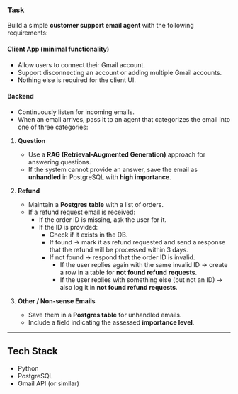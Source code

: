 ### Task  
Build a simple **customer support email agent** with the following requirements:  

#### Client App (minimal functionality)  
- Allow users to connect their Gmail account.  
- Support disconnecting an account or adding multiple Gmail accounts.  
- Nothing else is required for the client UI.  

#### Backend  
- Continuously listen for incoming emails.  
- When an email arrives, pass it to an agent that categorizes the email into one of three categories:  

1. **Question**  
   - Use a **RAG (Retrieval-Augmented Generation)** approach for answering questions.  
   - If the system cannot provide an answer, save the email as **unhandled** in PostgreSQL with **high importance**.  

2. **Refund**  
   - Maintain a **Postgres table** with a list of orders.  
   - If a refund request email is received:  
     - If the order ID is missing, ask the user for it.  
     - If the ID is provided:  
       - Check if it exists in the DB.  
       - If found → mark it as refund requested and send a response that the refund will be processed within 3 days.  
       - If not found → respond that the order ID is invalid.  
         - If the user replies again with the same invalid ID → create a row in a table for **not found refund requests**.  
         - If the user replies with something else (but not an ID) → also log it in **not found refund requests**.  

3. **Other / Non-sense Emails**  
   - Save them in a **Postgres table** for unhandled emails.  
   - Include a field indicating the assessed **importance level**.  

---

## Tech Stack  
- Python  
- PostgreSQL  
- Gmail API (or similar)  
